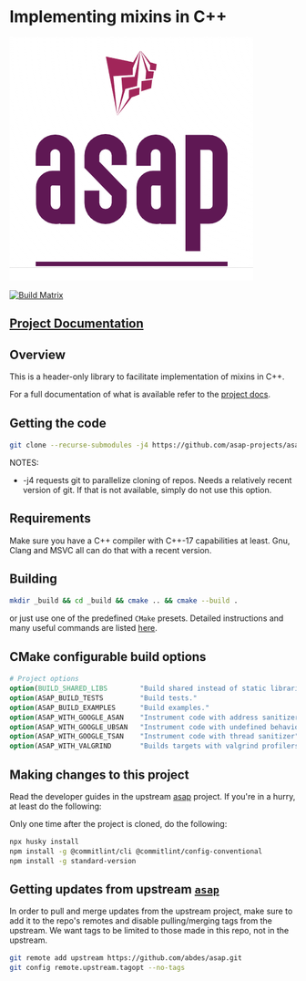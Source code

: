 # Implementing mixins in C++

![Start Now!!](doc/_static/logo.png "ASAP Logo")

[![Build Matrix](https://github.com/asap-projects/asap-mixin/actions/workflows/cmake-build.yml/badge.svg?branch=master)](https://github.com/asap-projects/asap-mixin/actions/workflows/cmake-build.yml)

## [Project Documentation](https://asap-projects.github.io/asap-mixin/asap_mixin_master/html/)

## Overview

This is a header-only library to facilitate implementation of mixins in C++.

For a full documentation of what is available refer to the
[project docs](https://asap-projects.github.io/asap-mixin/).

## Getting the code

```bash
git clone --recurse-submodules -j4 https://github.com/asap-projects/asap-mixin.git
```

NOTES:

- -j4 requests git to parallelize cloning of repos. Needs a relatively recent
  version of git. If that is not available, simply do not use this option.

## Requirements

Make sure you have a C++ compiler with C++-17 capabilities at least. Gnu, Clang
and MSVC all can do that with a recent version.

## Building

```bash
mkdir _build && cd _build && cmake .. && cmake --build .
```

or just use one of the predefined `CMake` presets. Detailed instructions and
many useful commands are listed
[here](https://abdes.github.io/asap/asap_master/html/getting-started/useful-commands.html).

## CMake configurable build options

```cmake
# Project options
option(BUILD_SHARED_LIBS        "Build shared instead of static libraries."              ON)
option(ASAP_BUILD_TESTS         "Build tests."                                           OFF)
option(ASAP_BUILD_EXAMPLES      "Build examples."                                        OFF)
option(ASAP_WITH_GOOGLE_ASAN    "Instrument code with address sanitizer"                 OFF)
option(ASAP_WITH_GOOGLE_UBSAN   "Instrument code with undefined behavior sanitizer"      OFF)
option(ASAP_WITH_GOOGLE_TSAN    "Instrument code with thread sanitizer"                  OFF)
option(ASAP_WITH_VALGRIND       "Builds targets with valgrind profilers added"           OFF)
```

## Making changes to this project

Read the developer guides in the upstream
[asap](https://abdes.github.io/asap/asap_master/html/)
project. If you're in a hurry, at least do the following:

Only one time after the project is cloned, do the following:

```bash
npx husky install
npm install -g @commitlint/cli @commitlint/config-conventional
npm install -g standard-version
```

## Getting updates from upstream [`asap`](https://github.com/abdes/asap)

In order to pull and merge updates from the upstream project, make sure to add
it to the repo's remotes and disable pulling/merging tags from the upstream. We
want tags to be limited to those made in this repo, not in the upstream.

```bash
git remote add upstream https://github.com/abdes/asap.git
git config remote.upstream.tagopt --no-tags
```
